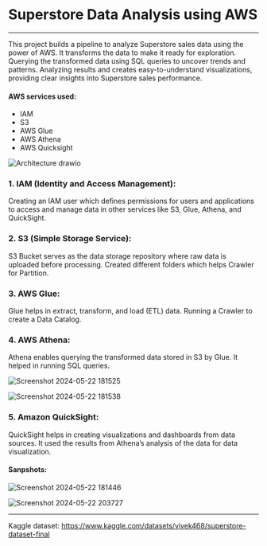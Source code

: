 # Superstore Data Analysis using AWS
-------------------------------------------------------------

This project builds a pipeline to analyze Superstore sales data using the power of AWS. It transforms the data to make it ready for exploration. Querying the transformed data using SQL queries to uncover trends and patterns. Analyzing results and creates easy-to-understand visualizations, providing clear insights into Superstore sales performance.

#### AWS services used:

- IAM 
- S3
- AWS Glue
- AWS Athena
- AWS Quicksight



![Architecture drawio](https://github.com/bhavanachitragar/Superstore-Data-Analysis-using-AWS/assets/91766461/3b0ffa0f-f409-4193-a490-56402a751396)


### 1. IAM (Identity and Access Management): 
Creating an IAM user which defines permissions for users and applications to access and manage data in other services like S3, Glue, Athena, and QuickSight.

### 2. S3 (Simple Storage Service): 
S3 Bucket serves as the data storage repository where raw data is uploaded before processing. 
Created different folders which helps Crawler for Partition.

### 3. AWS Glue: 
Glue helps in extract, transform, and load (ETL) data. 
Running a Crawler to create a Data Catalog.

### 4. AWS Athena: 
Athena enables querying the transformed data stored in S3 by Glue.
It helped in running SQL queries.

![Screenshot 2024-05-22 181525](https://github.com/bhavanachitragar/Superstore-Data-Analysis-using-AWS/assets/91766461/d8809ed8-583f-4da0-b7aa-9ca56b9da2b9)

![Screenshot 2024-05-22 181538](https://github.com/bhavanachitragar/Superstore-Data-Analysis-using-AWS/assets/91766461/7b805de6-1d3b-4c28-ab2c-9c66fa8a01d4)

### 5. Amazon QuickSight:

QuickSight helps in creating visualizations and dashboards from data sources.
It used the results from Athena’s analysis of the data for  data visualization.

#### Sanpshots:

![Screenshot 2024-05-22 181446](https://github.com/bhavanachitragar/Superstore-Data-Analysis-using-AWS/assets/91766461/597ace09-6508-4705-b2a5-369c55130a2a)

![Screenshot 2024-05-22 203727](https://github.com/bhavanachitragar/Superstore-Data-Analysis-using-AWS/assets/91766461/413f8e08-8610-4055-b17c-358729215bf5)

 
----------------------------------------------------------------

Kaggle dataset: https://www.kaggle.com/datasets/vivek468/superstore-dataset-final

